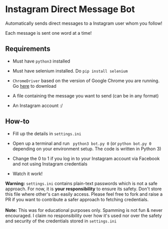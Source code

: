 
# Instagram Direct Message Bot

Automatically sends direct messages to a Instagram user whom you follow!

Each message is sent one word at a time!


## Requirements

- Must have ```python3``` installed

- Must have selenium installed. Do `pip install selenium`

- ```ChromeDriver``` based on the version of Google Chrome you are running. Go [here](https://chromedriver.chromium.org/downloads) to download

- A file containing the message you want to send (can be in any format)

- An Instagram account :/

## How-to

- Fill up the details in ```settings.ini```

- Open up a terminal and run ``` python3 bot.py 0```  (or ```python bot.py 0``` depending on your environment setup. The code is written in Python 3)

- Change the 0 to 1 if you log in to your Instagram account via Facebook and not using Instagram credentials

- Watch it work!

**Warning:** ```settings.ini``` contains plain-text passwords which is not a safe approach. For now, it is **your responsibility** to ensure its safety. Don't store this file where other's can easily access. Please feel free to fork and raise a PR if you want to contribute a safer approach to fetching credentials.<br><br>
**Note:** This was for educational purposes only. Spamming is not fun & never encouraged. I claim no responsibility over how it's used nor over the safety and security of the credentials stored in ```settings.ini```
